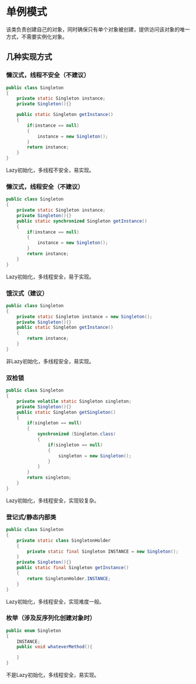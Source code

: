 # 单例模式

该类负责创建自己的对象，同时确保只有单个对象被创建，提供访问该对象的唯一方式，不需要实例化对象。

## 几种实现方式

### 懒汉式，线程不安全（不建议）

```java
public class Singleton
{
    private static Singleton instance;
    private Singleton(){}

    public static Singleton getInstance()
    {
        if(instance == null)
        {
            instance = new Singleton();
        }
        return instance;
    }
}
```

Lazy初始化，多线程不安全，易实现。  

### 懒汉式，线程安全（不建议）

```java
public class Singleton
{
    private static Singleton instance;
    private Singleton(){}
    public static synchronized Singleton getInstance()
    {
        if(instance == null)
        {
            instance = new Singleton();
        }
        return instance;
    }
}
```

Lazy初始化，多线程安全，易于实现。

### 饿汉式（建议）

```java
public class Singleton
{
    private static Singleton instance = new Singleton();
    private Singleton(){}
    public static Singleton getInstance()
    {
        return instance;
    }
}
```

非Lazy初始化，多线程安全，易实现。

### 双检锁

```java
public class Singleton
{
    private volatile static Singleton singleton;
    private Singleton(){}
    public static Singleton getSingleton()
    {
        if(singleton == null)
        {
            synchronized (Singleton.class)
            {
                if(singleton == null)
                {
                    singleton = new Singleton();
                }
            }
        }
        return singleton;
    }
}
```

Lazy初始化，多线程安全，实现较复杂。

### 登记式/静态内部类

```java
public class Singleton
{
    private static class SingletonHolder
    {
        private static final Singleton INSTANCE = new Singleton();
    }
    private Singleton(){}
    public static final Singleton getInstance()
    {
        return SingletonHolder.INSTANCE;
    }
}
```

Lazy初始化，多线程安全，实现难度一般。

### 枚举（涉及反序列化创建对象时）

```java
public enum Singleton
{
    INSTANCE;
    public void whateverMethod(){

    }
}
```

不是Lazy初始化，多线程安全，易实现。
